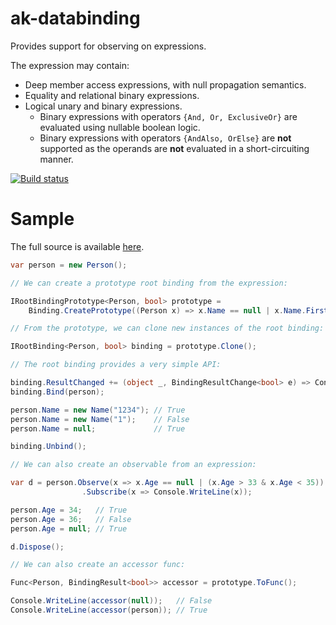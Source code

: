 # ak-databinding

Provides support for observing on expressions.

The expression may contain:
* Deep member access expressions, with null propagation semantics.
* Equality and relational binary expressions.
* Logical unary and binary expressions.
  * Binary expressions with operators `{And, Or, ExclusiveOr}` are evaluated using nullable boolean logic.
  * Binary expressions with operators `{AndAlso, OrElse}` are **not** supported as the operands are **not** evaluated in a short-circuiting manner.

[![Build status](https://ci.appveyor.com/api/projects/status/65lv8x5yemmf8mgh/branch/master?svg=true)](https://ci.appveyor.com/project/andykernahan/ak-databinding/branch/master)

# Sample

The full source is available [here](https://github.com/andykernahan/ak-databinding/blob/master/samples/Sandbox/Program.cs).

```csharp
var person = new Person();

// We can create a prototype root binding from the expression:

IRootBindingPrototype<Person, bool> prototype =
    Binding.CreatePrototype((Person x) => x.Name == null | x.Name.First.Length <= 3);

// From the prototype, we can clone new instances of the root binding:

IRootBinding<Person, bool> binding = prototype.Clone();

// The root binding provides a very simple API:

binding.ResultChanged += (object _, BindingResultChange<bool> e) => Console.WriteLine(e);
binding.Bind(person);

person.Name = new Name("1234"); // True
person.Name = new Name("1");    // False
person.Name = null;             // True

binding.Unbind();

// We can also create an observable from an expression:

var d = person.Observe(x => x.Age == null | (x.Age > 33 & x.Age < 35))
                .Subscribe(x => Console.WriteLine(x));

person.Age = 34;   // True
person.Age = 36;   // False
person.Age = null; // True

d.Dispose();

// We can also create an accessor func:

Func<Person, BindingResult<bool>> accessor = prototype.ToFunc();

Console.WriteLine(accessor(null));   // False
Console.WriteLine(accessor(person)); // True
```